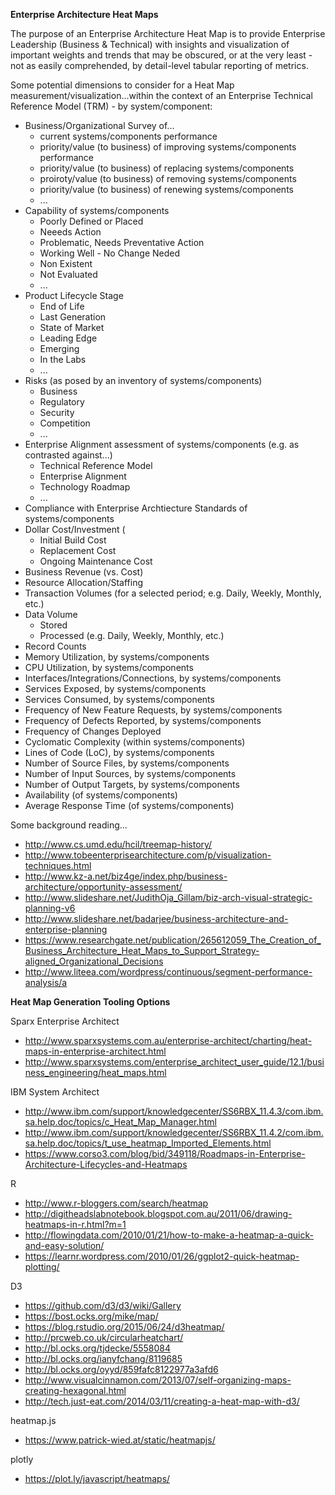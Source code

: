 __Enterprise Architecture Heat Maps__

The purpose of an Enterprise Architecture Heat Map is to provide Enterprise Leadership (Business & Technical) with insights and visualization of important weights and trends that may be obscured, or at the very least - not as easily comprehended, by detail-level tabular reporting of metrics.


Some potential dimensions to consider for a Heat Map measurement/visualization...within the context of an Enterprise Technical Reference Model (TRM) - by system/component:
* Business/Organizational Survey of...
  * current systems/components performance
  * priority/value (to business) of improving systems/components performance
  * priority/value (to business) of replacing systems/components 
  * proiroty/value (to business) of removing systems/components
  * priority/value (to business) of renewing systems/components
  * ...
* Capability of systems/components
  * Poorly Defined or Placed
  * Neeeds Action
  * Problematic, Needs Preventative Action
  * Working Well - No Change Neded
  * Non Existent 
  * Not Evaluated
  * ...
* Product Lifecycle Stage
  * End of Life
  * Last Generation
  * State of Market
  * Leading Edge
  * Emerging
  * In the Labs
  * ...
* Risks (as posed by an inventory of systems/components)
  * Business
  * Regulatory
  * Security
  * Competition
  * ...
* Enterprise Alignment assessment of systems/components (e.g. as contrasted against...)
  * Technical Reference Model
  * Enterprise Alignment
  * Technology Roadmap
  * ...
* Compliance with Enterprise Archtiecture Standards of systems/components
* Dollar Cost/Investment (
  * Initial Build Cost
  * Replacement Cost
  * Ongoing Maintenance Cost
* Business Revenue (vs. Cost) 
* Resource Allocation/Staffing
* Transaction Volumes (for a selected period; e.g. Daily, Weekly, Monthly, etc.)
* Data Volume 
  * Stored
  * Processed (e.g. Daily, Weekly, Monthly, etc.)
* Record Counts
* Memory Utilization, by systems/components
* CPU Utilization, by systems/components
* Interfaces/Integrations/Connections, by systems/components
* Services Exposed, by systems/components
* Services Consumed, by systems/components
* Frequency of New Feature Requests, by systems/components
* Frequency of Defects Reported, by systems/components
* Frequency of Changes Deployed
* Cyclomatic Complexity (within systems/components)
* Lines of Code (LoC), by systems/components
* Number of Source Files, by systems/components
* Number of Input Sources, by systems/components
* Number of Output Targets, by systems/components
* Availability (of systems/components)
* Average Response Time (of systems/components)


Some background reading...
* http://www.cs.umd.edu/hcil/treemap-history/
* http://www.tobeenterprisearchitecture.com/p/visualization-techniques.html
* http://www.kz-a.net/biz4ge/index.php/business-architecture/opportunity-assessment/
* http://www.slideshare.net/JudithOja_Gillam/biz-arch-visual-strategic-planning-v6
* http://www.slideshare.net/badarjee/business-architecture-and-enterprise-planning
* https://www.researchgate.net/publication/265612059_The_Creation_of_Business_Architecture_Heat_Maps_to_Support_Strategy-aligned_Organizational_Decisions
* http://www.liteea.com/wordpress/continuous/segment-performance-analysis/a


__Heat Map Generation Tooling Options__

Sparx Enterprise Architect
* http://www.sparxsystems.com.au/enterprise-architect/charting/heat-maps-in-enterprise-architect.html
* http://www.sparxsystems.com/enterprise_architect_user_guide/12.1/business_engineering/heat_maps.html


IBM System Architect
* http://www.ibm.com/support/knowledgecenter/SS6RBX_11.4.3/com.ibm.sa.help.doc/topics/c_Heat_Map_Manager.html
* http://www.ibm.com/support/knowledgecenter/SS6RBX_11.4.2/com.ibm.sa.help.doc/topics/t_use_heatmap_Imported_Elements.html
* https://www.corso3.com/blog/bid/349118/Roadmaps-in-Enterprise-Architecture-Lifecycles-and-Heatmaps


R
* http://www.r-bloggers.com/search/heatmap
* http://digitheadslabnotebook.blogspot.com.au/2011/06/drawing-heatmaps-in-r.html?m=1
* http://flowingdata.com/2010/01/21/how-to-make-a-heatmap-a-quick-and-easy-solution/
* https://learnr.wordpress.com/2010/01/26/ggplot2-quick-heatmap-plotting/


D3
* https://github.com/d3/d3/wiki/Gallery
* https://bost.ocks.org/mike/map/
* https://blog.rstudio.org/2015/06/24/d3heatmap/
* http://prcweb.co.uk/circularheatchart/
* http://bl.ocks.org/tjdecke/5558084
* http://bl.ocks.org/ianyfchang/8119685
* http://bl.ocks.org/oyyd/859fafc8122977a3afd6
* http://www.visualcinnamon.com/2013/07/self-organizing-maps-creating-hexagonal.html
* http://tech.just-eat.com/2014/03/11/creating-a-heat-map-with-d3/


heatmap.js
* https://www.patrick-wied.at/static/heatmapjs/

plotly
* https://plot.ly/javascript/heatmaps/

